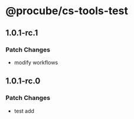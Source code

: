 # @procube/cs-tools-test

## 1.0.1-rc.1

### Patch Changes

- modify workflows

## 1.0.1-rc.0

### Patch Changes

- test add
